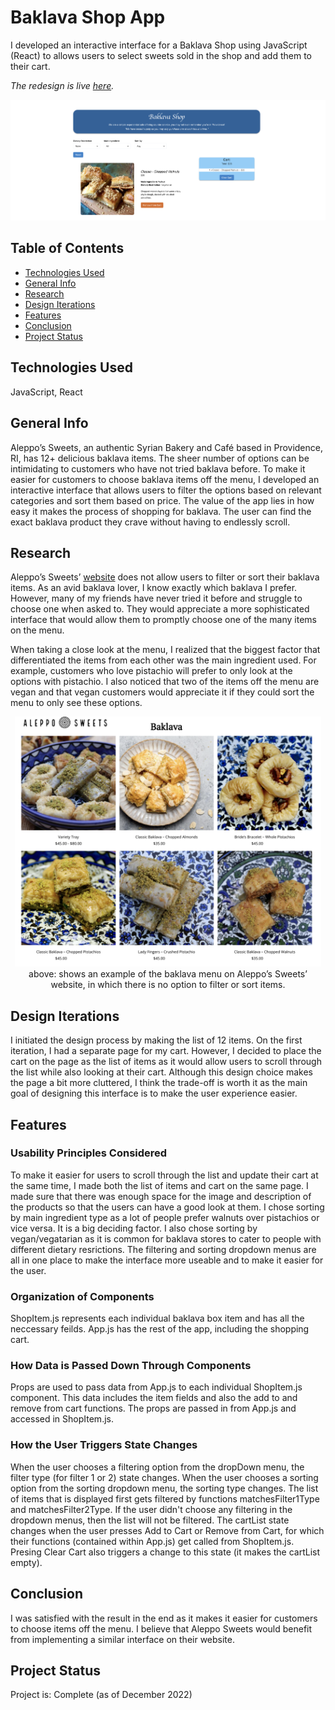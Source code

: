 # Baklava Shop App

I developed an interactive interface for a Baklava Shop using JavaScript (React) to allows users to select sweets sold in the shop and add them to their cart.

*The redesign is live [here](https://tiredseal961.github.io/development/).*

<p align="center">
    <img src="./assets/development.png" alt="" width="1000">
</p>


## Table of Contents
* [Technologies Used](#technologies-used)
* [General Info](#general-info)
* [Research](#research)
* [Design Iterations](#design-iterations)
* [Features](#features)
* [Conclusion](#conclusion)
* [Project Status](#project-status)
<!-- * [License](#license) -->

## Technologies Used
JavaScript, React

## General Info

Aleppo’s Sweets, an authentic Syrian Bakery and Café based in Providence, RI, has 12+ delicious baklava items. The sheer number of options can be intimidating to customers who have not tried baklava before. To make it easier for customers to choose baklava items off the menu, I developed an interactive interface that allows users to filter the options based on relevant categories and sort them based on price. The value of the app lies in how easy it makes the process of shopping for baklava. The user can find the exact baklava product they crave without having to endlessly scroll.

## Research

Aleppo’s Sweets’ [website](https://www.alepposweets.com/) does not allow users to filter or sort their baklava items. As an avid baklava lover, I know exactly which baklava I prefer. However, many of my friends have never tried it before and struggle to choose one when asked to. They would appreciate a more sophisticated interface that would allow them to promptly choose one of the many items on the menu.

When taking a close look at the menu, I realized that the biggest factor that differentiated the items from each other was the main ingredient used. For example, customers who love pistachio will prefer to only look at the options with pistachio. I also noticed that two of the items off the menu are vegan and that vegan customers would appreciate it if they could sort the menu to only see these options.

<p align="center">
    <img src="./assets/baklava.png" height=400 alt="">
    <br>
    above: shows an example of the baklava menu on Aleppo’s Sweets’ website, in which there is no option to filter or sort items.
</p>


## Design Iterations

I initiated the design process by making the list of 12 items. On the first iteration, I had a separate page for my cart. However, I decided to place the cart on the page as the list of items as it would allow users to scroll through the list while also looking at their cart. Although this design choice makes the page a bit more cluttered, I think the trade-off is worth it as the main goal of designing this interface is to make the user experience easier.

## Features

### Usability Principles Considered
To make it easier for users to scroll through the list and update their cart at the same time, I made both the list of items and cart on the same page. I made sure that there was enough space for the image and description of the products so that the users can have a good look at them. I chose sorting by main ingredient type as a lot of people prefer walnuts over pistachios or vice versa. It is a big deciding factor. I also chose sorting by vegan/vegatarian as it is common for baklava stores to cater to people with different dietary resrictions. The filtering and sorting dropdown menus are all in one place to make the interface more useable and to make it easier for the user. 

### Organization of Components
ShopItem.js represents each individual baklava box item and has all the neccessary feilds. 
App.js has the rest of the app, including the shopping cart.

### How Data is Passed Down Through Components
Props are used to pass data from App.js to each individual ShopItem.js component. This data includes
the item fields and also the add to and remove from cart functions. The props are passed in from App.js
and accessed in ShopItem.js.

### How the User Triggers State Changes
When the user chooses a filtering option from the dropDown menu, the filter type (for filter 1 or 2) state changes. When the user chooses a sorting option from the sorting dropdown menu, the sorting type changes. The list of items that is displayed first gets filtered by functions matchesFilter1Type and matchesFilter2Type. If the user didn't choose any filtering in the dropdown menus, then the list will not be filtered. The cartList state changes when the user presses Add to Cart or Remove from Cart, for which their functions (contained within App.js) get called from ShopItem.js. Presing Clear Cart also triggers a change to this state (it makes the cartList empty).

## Conclusion

I was satisfied with the result in the end as it makes it easier for customers to choose items off the menu. I believe that Aleppo Sweets would benefit from implementing a similar interface on their website. 

## Project Status
Project is: Complete (as of December 2022)
